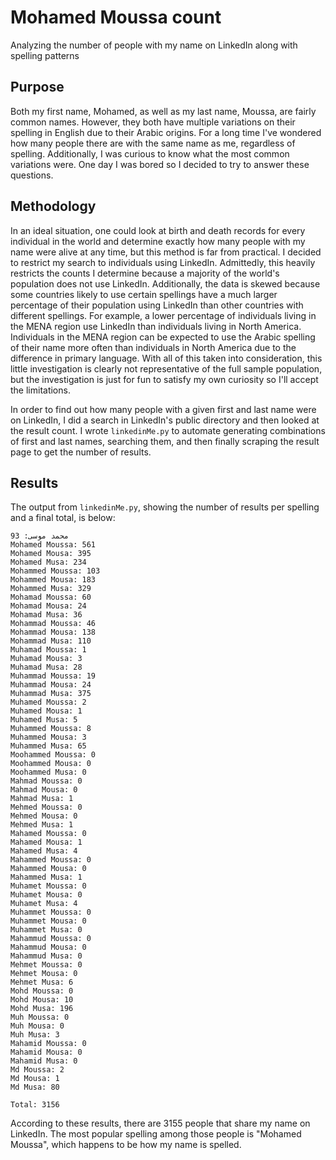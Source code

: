 # Mohamed Moussa count

Analyzing the number of people with my name on LinkedIn along with spelling patterns

## Purpose

Both my first name, Mohamed, as well as my last name, Moussa, are fairly common names. However, they both have multiple variations on their spelling in English due to their Arabic origins. For a long time I've wondered how many people there are with the same name as me, regardless of spelling. Additionally, I was curious to know what the most common variations were. One day I was bored so I decided to try to answer these questions.

## Methodology

In an ideal situation, one could look at birth and death records for every individual in the world and determine exactly how many people with my name were alive at any time, but this method is far from practical. I decided to restrict my search to individuals using LinkedIn. Admittedly, this heavily restricts the counts I determine because a majority of the world's population does not use LinkedIn. Additionally, the data is skewed because some countries likely to use certain spellings have a much larger percentage of their population using LinkedIn than other countries with different spellings. For example, a lower percentage of individuals living in the MENA region use LinkedIn than individuals living in North America. Individuals in the MENA region can be expected to use the Arabic spelling of their name more often than individuals in North America due to the difference in primary language. With all of this taken into consideration, this little investigation is clearly not representative of the full sample population, but the investigation is just for fun to satisfy my own curiosity so I'll accept the limitations.

In order to find out how many people with a given first and last name were on LinkedIn, I did a search in LinkedIn's public directory and then looked at the result count. I wrote `linkedinMe.py` to automate generating combinations of first and last names, searching them, and then finally scraping the result page to get the number of results.

## Results

The output from `linkedinMe.py`, showing the number of results per spelling and a final total, is below:

```
محمد موسى: 93
Mohamed Moussa: 561
Mohamed Mousa: 395
Mohamed Musa: 234
Mohammed Moussa: 103
Mohammed Mousa: 183
Mohammed Musa: 329
Mohamad Moussa: 60
Mohamad Mousa: 24
Mohamad Musa: 36
Mohammad Moussa: 46
Mohammad Mousa: 138
Mohammad Musa: 110
Muhamad Moussa: 1
Muhamad Mousa: 3
Muhamad Musa: 28
Muhammad Moussa: 19
Muhammad Mousa: 24
Muhammad Musa: 375
Muhamed Moussa: 2
Muhamed Mousa: 1
Muhamed Musa: 5
Muhammed Moussa: 8
Muhammed Mousa: 3
Muhammed Musa: 65
Moohammed Moussa: 0
Moohammed Mousa: 0
Moohammed Musa: 0
Mahmad Moussa: 0
Mahmad Mousa: 0
Mahmad Musa: 1
Mehmed Moussa: 0
Mehmed Mousa: 0
Mehmed Musa: 1
Mahamed Moussa: 0
Mahamed Mousa: 1
Mahamed Musa: 4
Mahammed Moussa: 0
Mahammed Mousa: 0
Mahammed Musa: 1
Muhamet Moussa: 0
Muhamet Mousa: 0
Muhamet Musa: 4
Muhammet Moussa: 0
Muhammet Mousa: 0
Muhammet Musa: 0
Mahammud Moussa: 0
Mahammud Mousa: 0
Mahammud Musa: 0
Mehmet Moussa: 0
Mehmet Mousa: 0
Mehmet Musa: 6
Mohd Moussa: 0
Mohd Mousa: 10
Mohd Musa: 196
Muh Moussa: 0
Muh Mousa: 0
Muh Musa: 3
Mahamid Moussa: 0
Mahamid Mousa: 0
Mahamid Musa: 0
Md Moussa: 2
Md Mousa: 1
Md Musa: 80

Total: 3156
```

According to these results, there are 3155 people that share my name on LinkedIn. The most popular spelling among those people is "Mohamed Moussa", which happens to be how my name is spelled.
